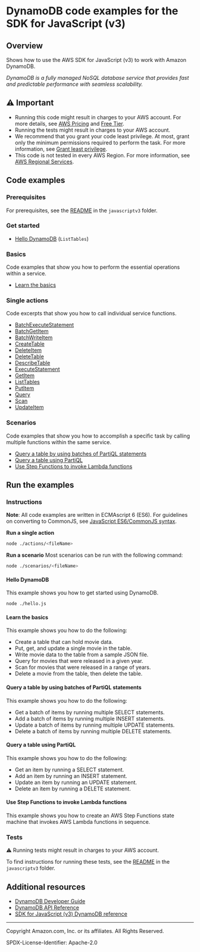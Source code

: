 # DynamoDB code examples for the SDK for JavaScript (v3)

## Overview

Shows how to use the AWS SDK for JavaScript (v3) to work with Amazon DynamoDB.

<!--custom.overview.start-->
<!--custom.overview.end-->

_DynamoDB is a fully managed NoSQL database service that provides fast and predictable performance with seamless scalability._

## ⚠ Important

* Running this code might result in charges to your AWS account. For more details, see [AWS Pricing](https://aws.amazon.com/pricing/) and [Free Tier](https://aws.amazon.com/free/).
* Running the tests might result in charges to your AWS account.
* We recommend that you grant your code least privilege. At most, grant only the minimum permissions required to perform the task. For more information, see [Grant least privilege](https://docs.aws.amazon.com/IAM/latest/UserGuide/best-practices.html#grant-least-privilege).
* This code is not tested in every AWS Region. For more information, see [AWS Regional Services](https://aws.amazon.com/about-aws/global-infrastructure/regional-product-services).

<!--custom.important.start-->
<!--custom.important.end-->

## Code examples

### Prerequisites

For prerequisites, see the [README](../../README.md#Prerequisites) in the `javascriptv3` folder.


<!--custom.prerequisites.start-->
<!--custom.prerequisites.end-->

### Get started

- [Hello DynamoDB](hello.js#L6) (`ListTables`)


### Basics

Code examples that show you how to perform the essential operations within a service.

- [Learn the basics](scenarios/basic.js)


### Single actions

Code excerpts that show you how to call individual service functions.

- [BatchExecuteStatement](actions/partiql/partiql-batch-put.js#L6)
- [BatchGetItem](actions/document-client/batch-get.js#L6)
- [BatchWriteItem](actions/document-client/batch-write.js#L6)
- [CreateTable](actions/create-table.js#L6)
- [DeleteItem](actions/document-client/delete.js#L6)
- [DeleteTable](actions/delete-table.js#L6)
- [DescribeTable](actions/describe-table.js#L6)
- [ExecuteStatement](actions/partiql/partiql-put.js#L6)
- [GetItem](actions/document-client/get.js#L6)
- [ListTables](actions/list-tables.js#L6)
- [PutItem](actions/document-client/put.js#L6)
- [Query](actions/document-client/query.js#L6)
- [Scan](actions/document-client/scan.js#L6)
- [UpdateItem](actions/document-client/update.js#L6)

### Scenarios

Code examples that show you how to accomplish a specific task by calling multiple
functions within the same service.

- [Query a table by using batches of PartiQL statements](scenarios/partiql-batch.js)
- [Query a table using PartiQL](scenarios/partiql-single.js)
- [Use Step Functions to invoke Lambda functions](javascriptv3/example_code/cross-services/lambda-step-functions)


<!--custom.examples.start-->
<!--custom.examples.end-->

## Run the examples

### Instructions

**Note**: All code examples are written in ECMAscript 6 (ES6). For guidelines on converting to CommonJS, see
[JavaScript ES6/CommonJS syntax](https://docs.aws.amazon.com/sdk-for-javascript/v3/developer-guide/sdk-examples-javascript-syntax.html).

**Run a single action**

```bash
node ./actions/<fileName>
```

**Run a scenario**
Most scenarios can be run with the following command:
```bash
node ./scenarios/<fileName>
```

<!--custom.instructions.start-->
<!--custom.instructions.end-->

#### Hello DynamoDB

This example shows you how to get started using DynamoDB.

```bash
node ./hello.js
```

#### Learn the basics

This example shows you how to do the following:

- Create a table that can hold movie data.
- Put, get, and update a single movie in the table.
- Write movie data to the table from a sample JSON file.
- Query for movies that were released in a given year.
- Scan for movies that were released in a range of years.
- Delete a movie from the table, then delete the table.

<!--custom.basic_prereqs.dynamodb_Scenario_GettingStartedMovies.start-->
<!--custom.basic_prereqs.dynamodb_Scenario_GettingStartedMovies.end-->


<!--custom.basics.dynamodb_Scenario_GettingStartedMovies.start-->
<!--custom.basics.dynamodb_Scenario_GettingStartedMovies.end-->


#### Query a table by using batches of PartiQL statements

This example shows you how to do the following:

- Get a batch of items by running multiple SELECT statements.
- Add a batch of items by running multiple INSERT statements.
- Update a batch of items by running multiple UPDATE statements.
- Delete a batch of items by running multiple DELETE statements.

<!--custom.scenario_prereqs.dynamodb_Scenario_PartiQLBatch.start-->
<!--custom.scenario_prereqs.dynamodb_Scenario_PartiQLBatch.end-->


<!--custom.scenarios.dynamodb_Scenario_PartiQLBatch.start-->
<!--custom.scenarios.dynamodb_Scenario_PartiQLBatch.end-->

#### Query a table using PartiQL

This example shows you how to do the following:

- Get an item by running a SELECT statement.
- Add an item by running an INSERT statement.
- Update an item by running an UPDATE statement.
- Delete an item by running a DELETE statement.

<!--custom.scenario_prereqs.dynamodb_Scenario_PartiQLSingle.start-->
<!--custom.scenario_prereqs.dynamodb_Scenario_PartiQLSingle.end-->


<!--custom.scenarios.dynamodb_Scenario_PartiQLSingle.start-->
<!--custom.scenarios.dynamodb_Scenario_PartiQLSingle.end-->

#### Use Step Functions to invoke Lambda functions

This example shows you how to create an AWS Step Functions state machine that invokes AWS Lambda functions in sequence.


<!--custom.scenario_prereqs.cross_ServerlessWorkflows.start-->
<!--custom.scenario_prereqs.cross_ServerlessWorkflows.end-->


<!--custom.scenarios.cross_ServerlessWorkflows.start-->
<!--custom.scenarios.cross_ServerlessWorkflows.end-->

### Tests

⚠ Running tests might result in charges to your AWS account.


To find instructions for running these tests, see the [README](../../README.md#Tests)
in the `javascriptv3` folder.



<!--custom.tests.start-->
<!--custom.tests.end-->

## Additional resources

- [DynamoDB Developer Guide](https://docs.aws.amazon.com/amazondynamodb/latest/developerguide/Introduction.html)
- [DynamoDB API Reference](https://docs.aws.amazon.com/amazondynamodb/latest/APIReference/Welcome.html)
- [SDK for JavaScript (v3) DynamoDB reference](https://docs.aws.amazon.com/AWSJavaScriptSDK/v3/latest/client/dynamodb)

<!--custom.resources.start-->
<!--custom.resources.end-->

---

Copyright Amazon.com, Inc. or its affiliates. All Rights Reserved.

SPDX-License-Identifier: Apache-2.0